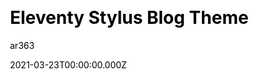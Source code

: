 ---
title: Eleventy Stylus Blog Theme
github: https://github.com/ar363/eleventy-stylus-blog-theme
demo: https://eleventy-stylus-blog-theme-ar363.vercel.app/
author: ar363
date: 2021-03-23T00:00:00.000Z
ssg:
  - Eleventy
cms:
  - Markdown
css:
  - Stylus
category:
  - Blog
description: >-
  A nice-looking, mobile-first and dark theme friendly blog theme built with
  Eleventy SSG and Stylus Preprocessor
draft: false
publish_date: '2021-03-23T06:34:50Z'
update_date: '2022-03-01T10:34:15Z'
github_star: 38
github_fork: 10
---